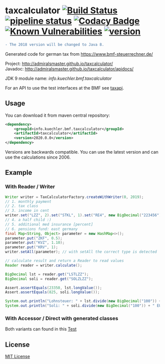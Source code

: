 # taxcalculator [![Build Status](https://travis-ci.org/admiralsmaster/taxcalculator.svg?branch=master)](https://travis-ci.org/admiralsmaster/taxcalculator) [![pipeline status](https://gitlab.com/taxcalculator/taxcalculator/badges/master/pipeline.svg)](https://gitlab.com/taxcalculator/taxcalculator/commits/master) [![Codacy Badge](https://api.codacy.com/project/badge/grade/7170c566b7024b55ab256165c4fd4bec)](https://www.codacy.com/app/github-ariel/taxcalculator) [![Known Vulnerabilities](https://snyk.io/test/github/admiralsmaster/taxcalculator/badge.svg?targetFile=pom.xml)](https://snyk.io/test/github/admiralsmaster/taxcalculator?targetFile=pom.xml) [![version](https://maven-badges.herokuapp.com/maven-central/info.kuechler.bmf.taxcalculator/taxcalculator/badge.svg)](http://search.maven.org/#search|gav|1|g%3A%22info.kuechler.bmf.taxcalculator%22%20AND%20a%3A%22taxcalculator%22) 

```diff
- The 2018 version will be changed to Java 8. 
```

Generated code for german tax from https://www.bmf-steuerrechner.de/

Project: http://admiralsmaster.github.io/taxcalculator/  
Javadoc: http://admiralsmaster.github.io/taxcalculator/apidocs/

JDK 9 module name: *info.kuechler.bmf.taxcalculator*

For an API to use the test interfaces at the BMF see [taxapi](https://github.com/admiralsmaster/taxapi/).

## Usage

You can download it from maven central repository:

```xml
<dependency>
    <groupId>info.kuechler.bmf.taxcalculator</groupId>
    <artifactId>taxcalculator</artifactId>
    <version>2020.0.0</version>
</dependency>
```

Versions are backwards compatible. You can use the latest version and can use the calculations since 2006.

## Example

### With Reader / Writer

```java
Writer writer = TaxCalculatorFactory.createWithWriter(0, 2019);
// 1. monthly payment
// 2. tax class
// 3. income in cent
writer.set("LZZ", 2).set("STKL", 1).set("RE4", new BigDecimal("223456"));
// 4. a half child :)
// 5. additional med insurance [percent]
// 6. pensions fund: east germany
final Map<String, Object> parameter = new HashMap<>();
parameter.put("ZKF", 0.5);
parameter.put("KVZ", 1.10);
parameter.put("KRV", 1);
writer.setAll(parameter); // with setAll the correct type is detected

// calculate result and return a Reader to read values
Reader reader = writer.calculate();

BigDecimal lst = reader.get("LSTLZZ");
BigDecimal soli = reader.get("SOLZLZZ");

Assert.assertEquals(23350, lst.longValue());
Assert.assertEquals(825, soli.longValue());

System.out.println("Lohnsteuer: " + lst.divide(new BigDecimal("100")) + " EUR");
System.out.println("Soli: " + soli.divide(new BigDecimal("100")) + " EUR");
```

### With Accessor / Direct with generated classes

Both variants can found in this [Test](https://github.com/admiralsmaster/taxcalculator/blob/development/src/test/java/info/kuechler/bmf/taxcalculator/DocumentationExampleTest.java)

## License

[MIT License](http://opensource.org/licenses/mit-license.php)
